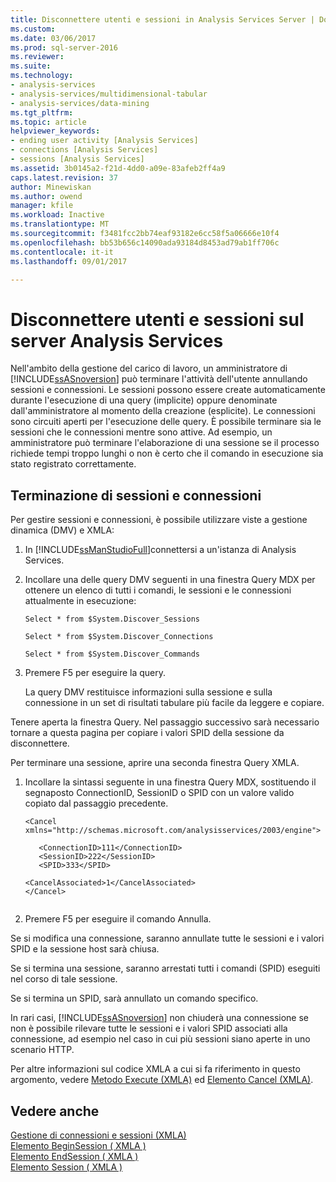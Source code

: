 ```yaml
---
title: Disconnettere utenti e sessioni in Analysis Services Server | Documenti Microsoft
ms.custom: 
ms.date: 03/06/2017
ms.prod: sql-server-2016
ms.reviewer: 
ms.suite: 
ms.technology:
- analysis-services
- analysis-services/multidimensional-tabular
- analysis-services/data-mining
ms.tgt_pltfrm: 
ms.topic: article
helpviewer_keywords:
- ending user activity [Analysis Services]
- connections [Analysis Services]
- sessions [Analysis Services]
ms.assetid: 3b0145a2-f21d-4dd0-a09e-83afeb2ff4a9
caps.latest.revision: 37
author: Minewiskan
ms.author: owend
manager: kfile
ms.workload: Inactive
ms.translationtype: MT
ms.sourcegitcommit: f3481fcc2bb74eaf93182e6cc58f5a06666e10f4
ms.openlocfilehash: bb53b656c14090ada93184d8453ad79ab1ff706c
ms.contentlocale: it-it
ms.lasthandoff: 09/01/2017

---
```

# <a name="disconnect-users-and-sessions-on-analysis-services-server"></a>Disconnettere utenti e sessioni sul server Analysis Services
  Nell'ambito della gestione del carico di lavoro, un amministratore di [!INCLUDE[ssASnoversion](../../includes/ssasnoversion-md.md)] può terminare l'attività dell'utente annullando sessioni e connessioni. Le sessioni possono essere create automaticamente durante l'esecuzione di una query (implicite) oppure denominate dall'amministratore al momento della creazione (esplicite). Le connessioni sono circuiti aperti per l'esecuzione delle query. È possibile terminare sia le sessioni che le connessioni mentre sono attive. Ad esempio, un amministratore può terminare l'elaborazione di una sessione se il processo richiede tempi troppo lunghi o non è certo che il comando in esecuzione sia stato registrato correttamente.  
  
## <a name="ending-sessions-and-connections"></a>Terminazione di sessioni e connessioni  
 Per gestire sessioni e connessioni, è possibile utilizzare viste a gestione dinamica (DMV) e XMLA:  
  
1.  In [!INCLUDE[ssManStudioFull](../../includes/ssmanstudiofull-md.md)]connettersi a un'istanza di Analysis Services.  
  
2.  Incollare una delle query DMV seguenti in una finestra Query MDX per ottenere un elenco di tutti i comandi, le sessioni e le connessioni attualmente in esecuzione:  
  
     `Select * from $System.Discover_Sessions`  
  
     `Select * from $System.Discover_Connections`  
  
     `Select * from $System.Discover_Commands`  
  
3.  Premere F5 per eseguire la query.  
  
     La query DMV restituisce informazioni sulla sessione e sulla connessione in un set di risultati tabulare più facile da leggere e copiare.  
  
 Tenere aperta la finestra Query. Nel passaggio successivo sarà necessario tornare a questa pagina per copiare i valori SPID della sessione da disconnettere.  
  
 Per terminare una sessione, aprire una seconda finestra Query XMLA.  
  
1.  Incollare la sintassi seguente in una finestra Query MDX, sostituendo il segnaposto ConnectionID, SessionID o SPID con un valore valido copiato dal passaggio precedente.  
  
    ```  
    <Cancel xmlns="http://schemas.microsoft.com/analysisservices/2003/engine">  
  
       <ConnectionID>111</ConnectionID>  
       <SessionID>222</SessionID>  
       <SPID>333</SPID>  
  
    <CancelAssociated>1</CancelAssociated>  
    </Cancel>  
  
    ```  
  
2.  Premere F5 per eseguire il comando Annulla.  
  
 Se si modifica una connessione, saranno annullate tutte le sessioni e i valori SPID e la sessione host sarà chiusa.  
  
 Se si termina una sessione, saranno arrestati tutti i comandi (SPID) eseguiti nel corso di tale sessione.  
  
 Se si termina un SPID, sarà annullato un comando specifico.  
  
 In rari casi, [!INCLUDE[ssASnoversion](../../includes/ssasnoversion-md.md)] non chiuderà una connessione se non è possibile rilevare tutte le sessioni e i valori SPID associati alla connessione, ad esempio nel caso in cui più sessioni siano aperte in uno scenario HTTP.  
  
 Per altre informazioni sul codice XMLA a cui si fa riferimento in questo argomento, vedere [Metodo Execute &#40;XMLA&#41;](../../analysis-services/xmla/xml-elements-methods-execute.md) ed [Elemento Cancel &#40;XMLA&#41;](../../analysis-services/xmla/xml-elements-commands/cancel-element-xmla.md).  
  
## <a name="see-also"></a>Vedere anche  
 [Gestione di connessioni e sessioni &#40;XMLA&#41;](../../analysis-services/multidimensional-models-scripting-language-assl-xmla/managing-connections-and-sessions-xmla.md)   
 [Elemento BeginSession &#40; XMLA &#41;](../../analysis-services/xmla/xml-elements-headers/beginsession-element-xmla.md)   
 [Elemento EndSession &#40; XMLA &#41;](../../analysis-services/xmla/xml-elements-headers/endsession-element-xmla.md)   
 [Elemento Session &#40; XMLA &#41;](../../analysis-services/xmla/xml-elements-headers/session-element-xmla.md)  
  
  

